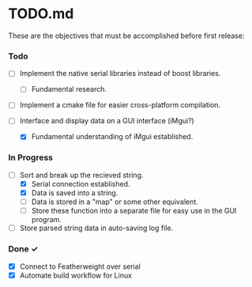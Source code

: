 # TODO.md

These are the objectives that must be accomplished before first release:

### Todo

- [ ] Implement the native serial libraries instead of boost libraries.
  - [ ] Fundamental research.

- [ ] Implement a cmake file for easier cross-platform compilation.

- [ ] Interface and display data on a GUI interface (iMgui?)
  - [X] Fundamental understanding of iMgui established.  

### In Progress

- [ ] Sort and break up the recieved string.
  - [X] Serial connection established.
  - [X] Data is saved into a string.
  - [ ] Data is stored in a "map" or some other equivalent.
  - [ ] Store these function into a separate file for easy use in the GUI program. 
 - [ ] Store parsed string data in auto-saving log file.  

### Done ✓

- [x] Connect to Featherweight over serial
- [X] Automate build workflow for Linux
